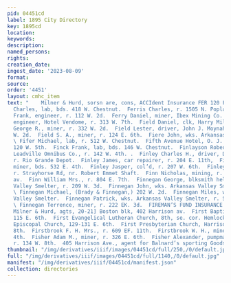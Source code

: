 ```yaml
---
pid: 04451cd
label: 1895 City Directory
key: 1895cd
location: 
keywords: 
description: 
named_persons: 
rights: 
creation_date: 
ingest_date: '2023-08-09'
format: 
source: 
order: '4451'
layout: cmhc_item
text: "    Milner & Hurd, sorsn are, cons, ACCIdent Insurance FER 120 FIS  Ferris
  Charles, lab, bds. 418 W. Chestnut.  Ferris Charles, r. 1505 N. Poplar.  Ferris
  Frank, engineer, r. 112 W. 2d.  Ferry Daniel, miner, Ibex Mining Co.  Ferry James,
  engineer, Hotel Vendome, r. 313 W. 7th.  Field Daniel, clk, Harry Miller.  Field
  George R., miner, r. 332 W. 2d.  Field Lester, driver, John J. Moynahan, r. 332
  W. 2d.  Field S. A., miner, r. 124 E. 6th.  Fiere John, wks. Arkansas Valley Smelter.
  \ Fifer Michael, lab, r. 512 W. Chestnut.  Fifth Avenue Hotel, O. J. Prichard, propr,
  120 W. 5th.  Finck Frank, lab, bds. 146 W. Chestnut.  Finlayson Robert, driver,
  Leadville Omnibus Co., r. 142 W. 4th. .  Finley Charles H., driver, D. & R. G. Express,
  r. Rio Grande Depot.  Finley James, car repairer, r. 204 E. 11th,  Finley James,
  miner, bds. 532 E. 4th.  Finley Jasper, col’d, r. 207 W. 6th.  Finley Philip, miner,
  r. Strayhorse Rd, nr. Robert Emmet Shaft.  Finn Nicholas, mining, r. 821 Harrison
  av.  Finn William Mrs., r. 804 E. 7th.  Finnegan George, blksmith helper, Arkansas
  Valley Smelter, r. 209 W. 3d.  Finnegan John, wks. Arkansas Valley Smelter, r. Stringtown.
  \ Finnegan Michael, (Brady & Finnegan,) 202 W. 2d.  Finnegan Miles, wks. Arkansas
  Valley Smelter.  Finnegan Patrick, wks. Arkansas Valley Smelter, r. String- town.
  \ Finnegan Terrence, miner, r. 222 EK. 3d.  FIREMAN’S FUND INSURANCE CO., San Francisco,
  Milner & Hurd, agts, 20-21] Boston blk, 402 Harrison av.  First Baptist Chureh,
  115 E. 6th.  First Evangelical Lutheran Church, 8th, se. cor. Hemlock.  First Methodist
  Episcopal Church, 129-131 E. 6th.  First Presbyterian Church, Harrison av, nw. cor.
  8th.  Firstbrook F. H. Mrs., r. 609 EF. 11th.  Firstbrook W. H., miner, r. 221 E.
  4th.  Fisher Adam M., miner, r. 326 E. 6th.  Fisher Alexander, pumpman, Mahala Mine,
  r. 134 W. 8th.  405 Harrison Ave., agent for Balnard’s sporting Goods "
thumbnail: "/img/derivatives/iiif/images/04451cd/full/250,/0/default.jpg"
full: "/img/derivatives/iiif/images/04451cd/full/1140,/0/default.jpg"
manifest: "/img/derivatives/iiif/04451cd/manifest.json"
collection: directories
---
```

